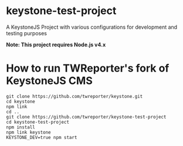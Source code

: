 # keystone-test-project

A KeystoneJS Project with various configurations for development and testing purposes

**Note: This project requires Node.js v4.x**


# How to run TWReporter's fork of KeystoneJS CMS

```
git clone https://github.com/twreporter/keystone.git
cd keystone
npm link
cd ..
git clone https://github.com/twreporter/keystone-test-project
cd keystone-test-project
npm install
npm link keystone
KEYSTONE_DEV=true npm start
```
